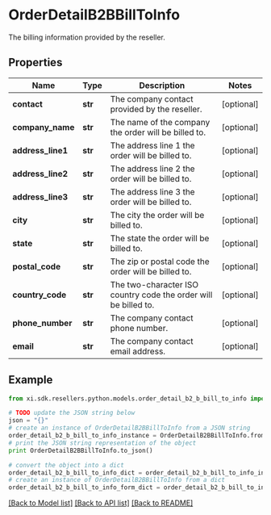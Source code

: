 # OrderDetailB2BBillToInfo

The billing information provided by the reseller.

## Properties

Name | Type | Description | Notes
------------ | ------------- | ------------- | -------------
**contact** | **str** | The company contact provided by the reseller. | [optional] 
**company_name** | **str** | The name of the company the order will be billed to. | [optional] 
**address_line1** | **str** | The address line 1 the order will be billed to. | [optional] 
**address_line2** | **str** | The address line 2 the order will be billed to. | [optional] 
**address_line3** | **str** | The address line 3 the order will be billed to. | [optional] 
**city** | **str** | The city the order will be billed to. | [optional] 
**state** | **str** | The state the order will be billed to. | [optional] 
**postal_code** | **str** | The zip or postal code the order will be billed to. | [optional] 
**country_code** | **str** | The two-character ISO country code the order will be billed to. | [optional] 
**phone_number** | **str** | The company contact phone number. | [optional] 
**email** | **str** | The company contact email address. | [optional] 

## Example

```python
from xi.sdk.resellers.python.models.order_detail_b2_b_bill_to_info import OrderDetailB2BBillToInfo

# TODO update the JSON string below
json = "{}"
# create an instance of OrderDetailB2BBillToInfo from a JSON string
order_detail_b2_b_bill_to_info_instance = OrderDetailB2BBillToInfo.from_json(json)
# print the JSON string representation of the object
print OrderDetailB2BBillToInfo.to_json()

# convert the object into a dict
order_detail_b2_b_bill_to_info_dict = order_detail_b2_b_bill_to_info_instance.to_dict()
# create an instance of OrderDetailB2BBillToInfo from a dict
order_detail_b2_b_bill_to_info_form_dict = order_detail_b2_b_bill_to_info.from_dict(order_detail_b2_b_bill_to_info_dict)
```
[[Back to Model list]](../README.md#documentation-for-models) [[Back to API list]](../README.md#documentation-for-api-endpoints) [[Back to README]](../README.md)


